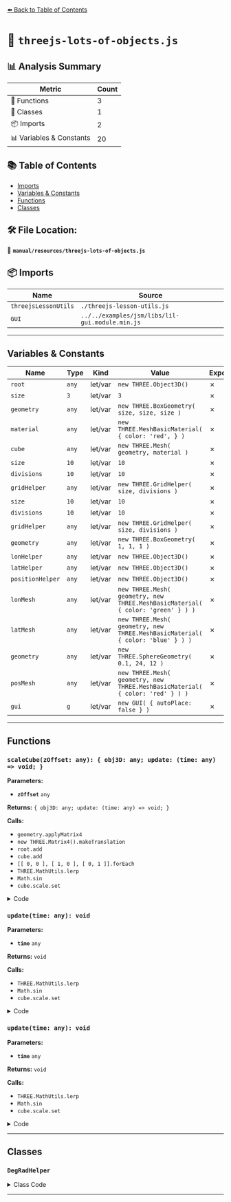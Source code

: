 [⬅️ Back to Table of Contents](../../index.md)

# 📄 `threejs-lots-of-objects.js`

## 📊 Analysis Summary

| Metric | Count |
|--------|-------|
| 🔧 Functions | 3 |
| 🧱 Classes | 1 |
| 📦 Imports | 2 |
| 📊 Variables & Constants | 20 |

## 📚 Table of Contents

- [Imports](#imports)
- [Variables & Constants](#variables-constants)
- [Functions](#functions)
- [Classes](#classes)

## 🛠️ File Location:
📂 **`manual/resources/threejs-lots-of-objects.js`**

## 📦 Imports

| Name | Source |
|------|--------|
| `threejsLessonUtils` | `./threejs-lesson-utils.js` |
| `GUI` | `../../examples/jsm/libs/lil-gui.module.min.js` |


---

## Variables & Constants

| Name | Type | Kind | Value | Exported |
|------|------|------|-------|----------|
| `root` | `any` | let/var | `new THREE.Object3D()` | ✗ |
| `size` | `3` | let/var | `3` | ✗ |
| `geometry` | `any` | let/var | `new THREE.BoxGeometry( size, size, size )` | ✗ |
| `material` | `any` | let/var | `new THREE.MeshBasicMaterial( { color: 'red', } )` | ✗ |
| `cube` | `any` | let/var | `new THREE.Mesh( geometry, material )` | ✗ |
| `size` | `10` | let/var | `10` | ✗ |
| `divisions` | `10` | let/var | `10` | ✗ |
| `gridHelper` | `any` | let/var | `new THREE.GridHelper( size, divisions )` | ✗ |
| `size` | `10` | let/var | `10` | ✗ |
| `divisions` | `10` | let/var | `10` | ✗ |
| `gridHelper` | `any` | let/var | `new THREE.GridHelper( size, divisions )` | ✗ |
| `geometry` | `any` | let/var | `new THREE.BoxGeometry( 1, 1, 1 )` | ✗ |
| `lonHelper` | `any` | let/var | `new THREE.Object3D()` | ✗ |
| `latHelper` | `any` | let/var | `new THREE.Object3D()` | ✗ |
| `positionHelper` | `any` | let/var | `new THREE.Object3D()` | ✗ |
| `lonMesh` | `any` | let/var | `new THREE.Mesh( geometry, new THREE.MeshBasicMaterial( { color: 'green' } ) )` | ✗ |
| `latMesh` | `any` | let/var | `new THREE.Mesh( geometry, new THREE.MeshBasicMaterial( { color: 'blue' } ) )` | ✗ |
| `geometry` | `any` | let/var | `new THREE.SphereGeometry( 0.1, 24, 12 )` | ✗ |
| `posMesh` | `any` | let/var | `new THREE.Mesh( geometry, new THREE.MeshBasicMaterial( { color: 'red' } ) )` | ✗ |
| `gui` | `g` | let/var | `new GUI( { autoPlace: false } )` | ✗ |


---

## Functions

### `scaleCube(zOffset: any): { obj3D: any; update: (time: any) => void; }`

**Parameters:**

- **`zOffset`** `any`

**Returns:** `{ obj3D: any; update: (time: any) => void; }`

**Calls:**

- `geometry.applyMatrix4`
- `new THREE.Matrix4().makeTranslation`
- `root.add`
- `cube.add`
- `[[ 0, 0 ], [ 1, 0 ], [ 0, 1 ]].forEach`
- `THREE.MathUtils.lerp`
- `Math.sin`
- `cube.scale.set`

<details><summary>Code</summary>

```typescript
function scaleCube( zOffset ) {

		const root = new THREE.Object3D();

		const size = 3;
		const geometry = new THREE.BoxGeometry( size, size, size );
		geometry.applyMatrix4( new THREE.Matrix4().makeTranslation( 0, 0, zOffset * size ) );
		const material = new THREE.MeshBasicMaterial( {
			color: 'red',
		} );
		const cube = new THREE.Mesh( geometry, material );
		root.add( cube );
		cube.add( new THREE.LineSegments(
			new THREE.EdgesGeometry( geometry ),
			new THREE.LineBasicMaterial( { color: 'white' } ) ) );

		[[ 0, 0 ], [ 1, 0 ], [ 0, 1 ]].forEach( ( rot ) => {

			const size = 10;
			const divisions = 10;
			const gridHelper = new THREE.GridHelper( size, divisions );
			root.add( gridHelper );
			gridHelper.rotation.x = rot[ 0 ] * Math.PI * .5;
			gridHelper.rotation.z = rot[ 1 ] * Math.PI * .5;

		} );

		return {
			obj3D: root,
			update: ( time ) => {

				const s = THREE.MathUtils.lerp( 0.5, 2, Math.sin( time ) * .5 + .5 );
				cube.scale.set( s, s, s );

			},
		};

	}
```
</details>

### `update(time: any): void`

**Parameters:**

- **`time`** `any`

**Returns:** `void`

**Calls:**

- `THREE.MathUtils.lerp`
- `Math.sin`
- `cube.scale.set`

<details><summary>Code</summary>

```typescript
( time ) => {

				const s = THREE.MathUtils.lerp( 0.5, 2, Math.sin( time ) * .5 + .5 );
				cube.scale.set( s, s, s );

			}
```
</details>

### `update(time: any): void`

**Parameters:**

- **`time`** `any`

**Returns:** `void`

**Calls:**

- `THREE.MathUtils.lerp`
- `Math.sin`
- `cube.scale.set`

<details><summary>Code</summary>

```typescript
( time ) => {

				const s = THREE.MathUtils.lerp( 0.5, 2, Math.sin( time ) * .5 + .5 );
				cube.scale.set( s, s, s );

			}
```
</details>


---

## Classes

### `DegRadHelper`

<details><summary>Class Code</summary>

```ts
class DegRadHelper {

		constructor( obj, prop ) {

			this.obj = obj;
			this.prop = prop;

		}
		get value() {

			return THREE.MathUtils.radToDeg( this.obj[ this.prop ] );

		}
		set value( v ) {

			this.obj[ this.prop ] = THREE.MathUtils.degToRad( v );

		}

	}
```
</details>


---